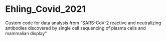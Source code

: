 # Ehling_Covid_2021

Custom code for data analysis from "SARS-CoV-2 reactive and neutralizing antibodies discovered by single cell sequencing of plasma cells and mammalian display"
